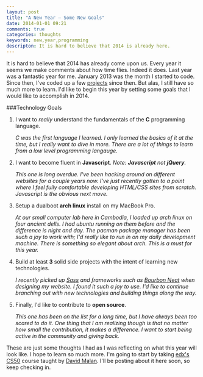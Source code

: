 ```yaml
---
layout: post
title: "A New Year — Some New Goals"
date: 2014-01-01 09:21
comments: true
categories: thoughts 
keywords: new,year,programming
descripton: It is hard to believe that 2014 is already here.
---
```

It is hard to believe that 2014 has already come upon us. Every year it seems we make comments about how time flies. Indeed it does. Last year was a fantastic year for me. January 2013 was the month I started to code. Since then, I've coded up a few [projects](www.caseydierking.com/portfolio) since then. But alas, I still have so much more to learn. I'd like to begin this year by setting some goals that I would like to accomplish in 2014. 
<!--more-->

###Technology Goals
1. I want to _really_ understand the fundamentals of the **C** programming language.

	_C was the first language I learned. I only learned the basics of it at the time, but I really want to dive in more. There are a lot of things to learn from a low level programming langauge._
	
2. I want to become fluent in **Javascript**. _Note: **Javascript** not **jQuery**._

	_This one is long overdue. I've been hacking around on different websites for a couple years now. I've just recently gotten to a point where I feel fully comfortable developing HTML/CSS sites from scratch. Javascript is the obvious next move._
3. Setup a dualboot **arch linux** install on my MacBook Pro.

	_At our small computer lab here in Cambodia, I loaded up arch linux on four ancient dells. I had ubuntu running on them before and the difference is night and day. The pacman package manager has been such a joy to work with; I'd really like to run in on my daily development machine. There is something so *elegant* about arch. This is a must for this year._
4. Build at least **3** solid side projects with the intent of learning new technologies.

	_I recently picked up [Sass](www.sass-lang.com) and frameworks such as [Bourbon Neat](neat.bourbon.io) when designing my website. I found it such a joy to use. I'd like to continue branching out with new technologies and building things along the way._
5. Finally, I'd like to contribute to **open source**.

	_This one has been on the list for a long time, but I have always been too scared to do it. One thing that I am realizing though is that no matter how small the contribution, it makes a difference. I want to start being active in the community and giving back._

These are just some thoughts I had as I was reflecting on what this year will look like. I hope to learn so much more. I'm going to start by taking [edx's CS50](https://www.edx.org/course/harvardx/harvardx-cs50x-introduction-computer-1022_) course taught by [David Malan](http://cs.harvard.edu/malan/). I'll be posting about it here soon, so keep checking in.